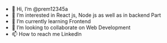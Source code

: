 - 👋 Hi, I’m @prem12345a
- 👀 I’m interested in React js, Node js as well as in backend Part 
- 🌱 I’m currently learning Frontend
- 💞️ I’m looking to collaborate on Web Development
- 📫 How to reach me Linkedln

<!---
prem12345a/prem12345a is a ✨ special ✨ repository because its `README.md` (this file) appears on your GitHub profile.
You can click the Preview link to take a look at your changes.
--->
